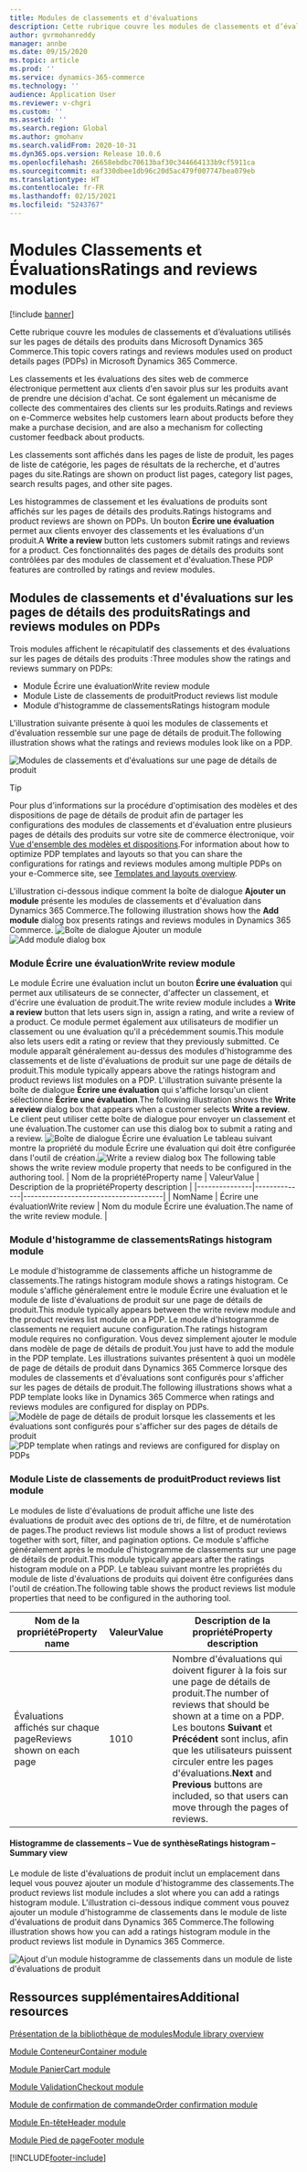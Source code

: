 ```yaml
---
title: Modules de classements et d'évaluations
description: Cette rubrique couvre les modules de classements et d’évaluations utilisés sur les pages de détails des produits dans Microsoft Dynamics 365 Commerce.
author: gvrmohanreddy
manager: annbe
ms.date: 09/15/2020
ms.topic: article
ms.prod: ''
ms.service: dynamics-365-commerce
ms.technology: ''
audience: Application User
ms.reviewer: v-chgri
ms.custom: ''
ms.assetid: ''
ms.search.region: Global
ms.author: gmohanv
ms.search.validFrom: 2020-10-31
ms.dyn365.ops.version: Release 10.0.6
ms.openlocfilehash: 26658ebdbc70613baf30c344664133b9cf5911ca
ms.sourcegitcommit: eaf330dbee1db96c20d5ac479f007747bea079eb
ms.translationtype: HT
ms.contentlocale: fr-FR
ms.lasthandoff: 02/15/2021
ms.locfileid: "5243767"
---
```

# <a name="ratings-and-reviews-modules"></a><span data-ttu-id="bdfa6-103">Modules Classements et Évaluations</span><span class="sxs-lookup"><span data-stu-id="bdfa6-103">Ratings and reviews modules</span></span>

[!include [banner](includes/banner.md)]

<span data-ttu-id="bdfa6-104">Cette rubrique couvre les modules de classements et d’évaluations utilisés sur les pages de détails des produits dans Microsoft Dynamics 365 Commerce.</span><span class="sxs-lookup"><span data-stu-id="bdfa6-104">This topic covers ratings and reviews modules used on product details pages (PDPs) in Microsoft Dynamics 365 Commerce.</span></span>

<span data-ttu-id="bdfa6-105">Les classements et les évaluations des sites web de commerce électronique permettent aux clients d'en savoir plus sur les produits avant de prendre une décision d'achat. Ce sont également un mécanisme de collecte des commentaires des clients sur les produits.</span><span class="sxs-lookup"><span data-stu-id="bdfa6-105">Ratings and reviews on e-Commerce websites help customers learn about products before they make a purchase decision, and are also a mechanism for collecting customer feedback about products.</span></span> 

<span data-ttu-id="bdfa6-106">Les classements sont affichés dans les pages de liste de produit, les pages de liste de catégorie, les pages de résultats de la recherche, et d'autres pages du site.</span><span class="sxs-lookup"><span data-stu-id="bdfa6-106">Ratings are shown on product list pages, category list pages, search results pages, and other site pages.</span></span> 

<span data-ttu-id="bdfa6-107">Les histogrammes de classement et les évaluations de produits sont affichés sur les pages de détails des produits.</span><span class="sxs-lookup"><span data-stu-id="bdfa6-107">Ratings histograms and product reviews are shown on PDPs.</span></span> <span data-ttu-id="bdfa6-108">Un bouton **Écrire une évaluation** permet aux clients envoyer des classements et les évaluations d'un produit.</span><span class="sxs-lookup"><span data-stu-id="bdfa6-108">A **Write a review** button lets customers submit ratings and reviews for a product.</span></span> <span data-ttu-id="bdfa6-109">Ces fonctionnalités des pages de détails des produits sont contrôlées par des modules de classement et d'évaluation.</span><span class="sxs-lookup"><span data-stu-id="bdfa6-109">These PDP features are controlled by ratings and review modules.</span></span>

## <a name="ratings-and-reviews-modules-on-pdps"></a><span data-ttu-id="bdfa6-110">Modules de classements et d'évaluations sur les pages de détails des produits</span><span class="sxs-lookup"><span data-stu-id="bdfa6-110">Ratings and reviews modules on PDPs</span></span> 

<span data-ttu-id="bdfa6-111">Trois modules affichent le récapitulatif des classements et des évaluations sur les pages de détails des produits :</span><span class="sxs-lookup"><span data-stu-id="bdfa6-111">Three modules show the ratings and reviews summary on PDPs:</span></span>
- <span data-ttu-id="bdfa6-112">Module Écrire une évaluation</span><span class="sxs-lookup"><span data-stu-id="bdfa6-112">Write review module</span></span>
- <span data-ttu-id="bdfa6-113">Module Liste de classements de produit</span><span class="sxs-lookup"><span data-stu-id="bdfa6-113">Product reviews list module</span></span>
- <span data-ttu-id="bdfa6-114">Module d'histogramme de classements</span><span class="sxs-lookup"><span data-stu-id="bdfa6-114">Ratings histogram module</span></span>
 
<span data-ttu-id="bdfa6-115">L'illustration suivante présente à quoi les modules de classements et d'évaluation ressemble sur une page de détails de produit.</span><span class="sxs-lookup"><span data-stu-id="bdfa6-115">The following illustration shows what the ratings and reviews modules look like on a PDP.</span></span>

![Modules de classements et d'évaluations sur une page de détails de produit](media/rnr-eCommerce-pdp-reviews-modules_design.png)

> [!TIP] 
> <span data-ttu-id="bdfa6-117">Pour plus d'informations sur la procédure d'optimisation des modèles et des dispositions de page de détails de produit afin de partager les configurations des modules de classements et d'évaluation entre plusieurs pages de détails des produits sur votre site de commerce électronique, voir [Vue d'ensemble des modèles et dispositions](templates-layouts-overview.md).</span><span class="sxs-lookup"><span data-stu-id="bdfa6-117">For information about how to optimize PDP templates and layouts so that you can share the configurations for ratings and reviews modules among multiple PDPs on your e-Commerce site, see [Templates and layouts overview](templates-layouts-overview.md).</span></span>

<span data-ttu-id="bdfa6-118">L'illustration ci-dessous indique comment la boîte de dialogue **Ajouter un module** présente les modules de classements et d'évaluation dans Dynamics 365 Commerce.</span><span class="sxs-lookup"><span data-stu-id="bdfa6-118">The following illustration shows how the **Add module** dialog box presents ratings and reviews modules in Dynamics 365 Commerce.</span></span>
<span data-ttu-id="bdfa6-119">![Boîte de dialogue Ajouter un module](media/rnr-eCommerce-pdp-adding-rnr-modules.png)</span><span class="sxs-lookup"><span data-stu-id="bdfa6-119">![Add module dialog box](media/rnr-eCommerce-pdp-adding-rnr-modules.png)</span></span>

### <a name="write-review-module"></a><span data-ttu-id="bdfa6-120">Module Écrire une évaluation</span><span class="sxs-lookup"><span data-stu-id="bdfa6-120">Write review module</span></span>

<span data-ttu-id="bdfa6-121">Le module Écrire une évaluation inclut un bouton **Écrire une évaluation** qui permet aux utilisateurs de se connecter, d'affecter un classement, et d'écrire une évaluation de produit.</span><span class="sxs-lookup"><span data-stu-id="bdfa6-121">The write review module includes a **Write a review** button that lets users sign in, assign a rating, and write a review of a product.</span></span> <span data-ttu-id="bdfa6-122">Ce module permet également aux utilisateurs de modifier un classement ou une évaluation qu'il a précédemment soumis.</span><span class="sxs-lookup"><span data-stu-id="bdfa6-122">This module also lets users edit a rating or review that they previously submitted.</span></span> <span data-ttu-id="bdfa6-123">Ce module apparaît généralement au-dessus des modules d'histogramme des classements et de liste d'évaluations de produit sur une page de détails de produit.</span><span class="sxs-lookup"><span data-stu-id="bdfa6-123">This module typically appears above the ratings histogram and product reviews list modules on a PDP.</span></span>
<span data-ttu-id="bdfa6-124">L'illustration suivante présente la boîte de dialogue **Écrire une évaluation** qui s'affiche lorsqu'un client sélectionne **Écrire une évaluation**.</span><span class="sxs-lookup"><span data-stu-id="bdfa6-124">The following illustration shows the **Write a review** dialog box that appears when a customer selects **Write a review**.</span></span> <span data-ttu-id="bdfa6-125">Le client peut utiliser cette boîte de dialogue pour envoyer un classement et une évaluation.</span><span class="sxs-lookup"><span data-stu-id="bdfa6-125">The customer can use this dialog box to submit a rating and a review.</span></span>
<span data-ttu-id="bdfa6-126">![Boîte de dialogue Écrire une évaluation](media/rnr-eCommerce-write-review-module.png) Le tableau suivant montre la propriété du module Écrire une évaluation qui doit être configurée dans l'outil de création.</span><span class="sxs-lookup"><span data-stu-id="bdfa6-126">![Write a review dialog box](media/rnr-eCommerce-write-review-module.png) The following table shows the write review module property that needs to be configured in the authoring tool.</span></span>
| <span data-ttu-id="bdfa6-127">Nom de la propriété</span><span class="sxs-lookup"><span data-stu-id="bdfa6-127">Property name</span></span> | <span data-ttu-id="bdfa6-128">Valeur</span><span class="sxs-lookup"><span data-stu-id="bdfa6-128">Value</span></span>        | <span data-ttu-id="bdfa6-129">Description de la propriété</span><span class="sxs-lookup"><span data-stu-id="bdfa6-129">Property description</span></span>                 |
|---------------|--------------|--------------------------------------|
| <span data-ttu-id="bdfa6-130">Nom</span><span class="sxs-lookup"><span data-stu-id="bdfa6-130">Name</span></span>          | <span data-ttu-id="bdfa6-131">Écrire une évaluation</span><span class="sxs-lookup"><span data-stu-id="bdfa6-131">Write review</span></span> | <span data-ttu-id="bdfa6-132">Nom du module Écrire une évaluation.</span><span class="sxs-lookup"><span data-stu-id="bdfa6-132">The name of the write review module.</span></span> |

### <a name="ratings-histogram-module"></a><span data-ttu-id="bdfa6-133">Module d'histogramme de classements</span><span class="sxs-lookup"><span data-stu-id="bdfa6-133">Ratings histogram module</span></span>

<span data-ttu-id="bdfa6-134">Le module d'histogramme de classements affiche un histogramme de classements.</span><span class="sxs-lookup"><span data-stu-id="bdfa6-134">The ratings histogram module shows a ratings histogram.</span></span> <span data-ttu-id="bdfa6-135">Ce module s'affiche généralement entre le module Écrire une évaluation et le module de liste d'évaluations de produit sur une page de détails de produit.</span><span class="sxs-lookup"><span data-stu-id="bdfa6-135">This module typically appears between the write review module and the product reviews list module on a PDP.</span></span>
<span data-ttu-id="bdfa6-136">Le module d'histogramme de classements ne requiert aucune configuration.</span><span class="sxs-lookup"><span data-stu-id="bdfa6-136">The ratings histogram module requires no configuration.</span></span> <span data-ttu-id="bdfa6-137">Vous devez simplement ajouter le module dans modèle de page de détails de produit.</span><span class="sxs-lookup"><span data-stu-id="bdfa6-137">You just have to add the module in the PDP template.</span></span> <span data-ttu-id="bdfa6-138">Les illustrations suivantes présentent à quoi un modèle de page de détails de produit dans Dynamics 365 Commerce lorsque des modules de classements et d'évaluations sont configurés pour s'afficher sur les pages de détails de produit.</span><span class="sxs-lookup"><span data-stu-id="bdfa6-138">The following illustrations shows what a PDP template looks like in Dynamics 365 Commerce when ratings and reviews modules are configured for display on PDPs.</span></span>
<span data-ttu-id="bdfa6-139">![Modèle de page de détails de produit lorsque les classements et les évaluations sont configurés pour s'afficher sur des pages de détails de produit](media/rnr-eCommerce-pdp-reviews-modules.png)</span><span class="sxs-lookup"><span data-stu-id="bdfa6-139">![PDP template when ratings and reviews are configured for display on PDPs](media/rnr-eCommerce-pdp-reviews-modules.png)</span></span>

### <a name="product-reviews-list-module"></a><span data-ttu-id="bdfa6-140">Module Liste de classements de produit</span><span class="sxs-lookup"><span data-stu-id="bdfa6-140">Product reviews list module</span></span>

<span data-ttu-id="bdfa6-141">Le modules de liste d'évaluations de produit affiche une liste des évaluations de produit avec des options de tri, de filtre, et de numérotation de pages.</span><span class="sxs-lookup"><span data-stu-id="bdfa6-141">The product reviews list module shows a list of product reviews together with sort, filter, and pagination options.</span></span> <span data-ttu-id="bdfa6-142">Ce module s'affiche généralement après le module d'histogramme de classements sur une page de détails de produit.</span><span class="sxs-lookup"><span data-stu-id="bdfa6-142">This module typically appears after the ratings histogram module on a PDP.</span></span>
<span data-ttu-id="bdfa6-143">Le tableau suivant montre les propriétés du module de liste d'évaluations de produits qui doivent être configurées dans l'outil de création.</span><span class="sxs-lookup"><span data-stu-id="bdfa6-143">The following table shows the product reviews list module properties that need to be configured in the authoring tool.</span></span>

| <span data-ttu-id="bdfa6-144">Nom de la propriété</span><span class="sxs-lookup"><span data-stu-id="bdfa6-144">Property name</span></span>              | <span data-ttu-id="bdfa6-145">Valeur</span><span class="sxs-lookup"><span data-stu-id="bdfa6-145">Value</span></span> | <span data-ttu-id="bdfa6-146">Description de la propriété</span><span class="sxs-lookup"><span data-stu-id="bdfa6-146">Property description</span></span> |
|----------------------------|-------| ---------------------|
| <span data-ttu-id="bdfa6-147">Évaluations affichés sur chaque page</span><span class="sxs-lookup"><span data-stu-id="bdfa6-147">Reviews shown on each page</span></span> | <span data-ttu-id="bdfa6-148">10</span><span class="sxs-lookup"><span data-stu-id="bdfa6-148">10</span></span>    | <span data-ttu-id="bdfa6-149">Nombre d'évaluations qui doivent figurer à la fois sur une page de détails de produit.</span><span class="sxs-lookup"><span data-stu-id="bdfa6-149">The number of reviews that should be shown at a time on a PDP.</span></span> <span data-ttu-id="bdfa6-150">Les boutons **Suivant** et **Précédent** sont inclus, afin que les utilisateurs puissent circuler entre les pages d'évaluations.</span><span class="sxs-lookup"><span data-stu-id="bdfa6-150">**Next** and **Previous** buttons are included, so that users can move through the pages of reviews.</span></span> |

#### <a name="ratings-histogram--summary-view"></a><span data-ttu-id="bdfa6-151">Histogramme de classements – Vue de synthèse</span><span class="sxs-lookup"><span data-stu-id="bdfa6-151">Ratings histogram – Summary view</span></span>

<span data-ttu-id="bdfa6-152">Le module de liste d'évaluations de produit inclut un emplacement dans lequel vous pouvez ajouter un module d'histogramme des classements.</span><span class="sxs-lookup"><span data-stu-id="bdfa6-152">The product reviews list module includes a slot where you can add a ratings histogram module.</span></span> <span data-ttu-id="bdfa6-153">L'illustration ci-dessous indique comment vous pouvez ajouter un module d'histogramme de classements dans le module de liste d'évaluations de produit dans Dynamics 365 Commerce.</span><span class="sxs-lookup"><span data-stu-id="bdfa6-153">The following illustration shows how you can add a ratings histogram module in the product reviews list module in Dynamics 365 Commerce.</span></span>

![Ajout d'un module histogramme de classements dans un module de liste d'évaluations de produit](media/rnr-eCommerce-pdp-rating-histogram-summary.png)

## <a name="additional-resources"></a><span data-ttu-id="bdfa6-155">Ressources supplémentaires</span><span class="sxs-lookup"><span data-stu-id="bdfa6-155">Additional resources</span></span>

[<span data-ttu-id="bdfa6-156">Présentation de la bibliothèque de modules</span><span class="sxs-lookup"><span data-stu-id="bdfa6-156">Module library overview</span></span>](starter-kit-overview.md)

[<span data-ttu-id="bdfa6-157">Module Conteneur</span><span class="sxs-lookup"><span data-stu-id="bdfa6-157">Container module</span></span>](add-container-module.md)

[<span data-ttu-id="bdfa6-158">Module Panier</span><span class="sxs-lookup"><span data-stu-id="bdfa6-158">Cart module</span></span>](add-cart-module.md)

[<span data-ttu-id="bdfa6-159">Module Validation</span><span class="sxs-lookup"><span data-stu-id="bdfa6-159">Checkout module</span></span>](add-checkout-module.md)

[<span data-ttu-id="bdfa6-160">Module de confirmation de commande</span><span class="sxs-lookup"><span data-stu-id="bdfa6-160">Order confirmation module</span></span>](order-confirmation-module.md)

[<span data-ttu-id="bdfa6-161">Module En-tête</span><span class="sxs-lookup"><span data-stu-id="bdfa6-161">Header module</span></span>](author-header-module.md)

[<span data-ttu-id="bdfa6-162">Module Pied de page</span><span class="sxs-lookup"><span data-stu-id="bdfa6-162">Footer module</span></span>](author-footer-module.md)


[!INCLUDE[footer-include](../includes/footer-banner.md)]